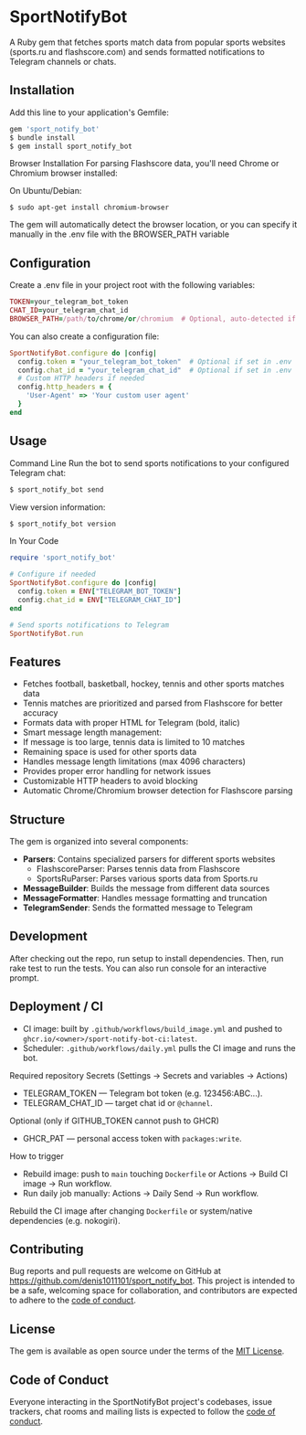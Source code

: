 # SportNotifyBot

A Ruby gem that fetches sports match data from popular sports websites (sports.ru and flashscore.com) and sends formatted notifications to Telegram channels or chats.

## Installation

Add this line to your application's Gemfile:

```ruby
gem 'sport_notify_bot'
$ bundle install
$ gem install sport_notify_bot
```

Browser Installation
For parsing Flashscore data, you'll need Chrome or Chromium browser installed:

On Ubuntu/Debian:
```
$ sudo apt-get install chromium-browser
```

The gem will automatically detect the browser location, or you can specify it manually in the .env file with the BROWSER_PATH variable

## Configuration

Create a .env file in your project root with the following variables:

```ruby
TOKEN=your_telegram_bot_token
CHAT_ID=your_telegram_chat_id
BROWSER_PATH=/path/to/chrome/or/chromium  # Optional, auto-detected if not specified
```

You can also create a configuration file:

```ruby
SportNotifyBot.configure do |config|
  config.token = "your_telegram_bot_token"  # Optional if set in .env
  config.chat_id = "your_telegram_chat_id"  # Optional if set in .env
  # Custom HTTP headers if needed
  config.http_headers = {
    'User-Agent' => 'Your custom user agent'
  }
end
```

## Usage

Command Line
Run the bot to send sports notifications to your configured Telegram chat:

```ruby
$ sport_notify_bot send
```

View version information:

```ruby
$ sport_notify_bot version
```

In Your Code

```ruby
require 'sport_notify_bot'

# Configure if needed
SportNotifyBot.configure do |config|
  config.token = ENV["TELEGRAM_BOT_TOKEN"]
  config.chat_id = ENV["TELEGRAM_CHAT_ID"]
end

# Send sports notifications to Telegram
SportNotifyBot.run
```

## Features

- Fetches football, basketball, hockey, tennis and other sports matches data
- Tennis matches are prioritized and parsed from Flashscore for better accuracy
- Formats data with proper HTML for Telegram (bold, italic)
- Smart message length management:
- If message is too large, tennis data is limited to 10 matches
- Remaining space is used for other sports data
- Handles message length limitations (max 4096 characters)
- Provides proper error handling for network issues
- Customizable HTTP headers to avoid blocking
- Automatic Chrome/Chromium browser detection for Flashscore parsing

## Structure

The gem is organized into several components:

- **Parsers**: Contains specialized parsers for different sports websites
    - FlashscoreParser: Parses tennis data from Flashscore
    - SportsRuParser: Parses various sports data from Sports.ru
- **MessageBuilder**: Builds the message from different data sources
- **MessageFormatter**: Handles message formatting and truncation
- **TelegramSender**: Sends the formatted message to Telegram

## Development

After checking out the repo, run setup to install dependencies. Then, run rake test to run the tests. You can also run console for an interactive prompt.

## Deployment / CI

- CI image: built by `.github/workflows/build_image.yml` and pushed to
  `ghcr.io/<owner>/sport-notify-bot-ci:latest`.
- Scheduler: `.github/workflows/daily.yml` pulls the CI image and runs the bot.

Required repository Secrets (Settings → Secrets and variables → Actions)
- TELEGRAM_TOKEN — Telegram bot token (e.g. 123456:ABC...).
- TELEGRAM_CHAT_ID — target chat id or `@channel`.

Optional (only if GITHUB_TOKEN cannot push to GHCR)
- GHCR_PAT — personal access token with `packages:write`.

How to trigger
- Rebuild image: push to `main` touching `Dockerfile` or Actions → Build CI image → Run workflow.
- Run daily job manually: Actions → Daily Send → Run workflow.

Rebuild the CI image after changing `Dockerfile` or system/native dependencies (e.g. nokogiri).

## Contributing

Bug reports and pull requests are welcome on GitHub at https://github.com/denis1011101/sport_notify_bot. This project is intended to be a safe, welcoming space for collaboration, and contributors are expected to adhere to the [code of conduct](https://github.com/denis1011101/sport_notify_bot/blob/master/CODE_OF_CONDUCT.md).

## License

The gem is available as open source under the terms of the [MIT License](https://opensource.org/licenses/MIT).

## Code of Conduct

Everyone interacting in the SportNotifyBot project's codebases, issue trackers, chat rooms and mailing lists is expected to follow the [code of conduct](https://github.com/denis1011101/sport_notify_bot/blob/master/CODE_OF_CONDUCT.md).
